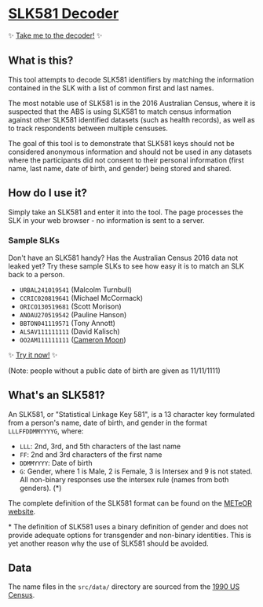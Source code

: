 [SLK581 Decoder](https://cmrn.github.io/slk581)
==============
✨ [Take me to the decoder!](https://cmrn.github.io/slk581) ✨

What is this?
-------------
This tool attempts to decode SLK581 identifiers by matching the information contained in the SLK with a list of common first and last names.

The most notable use of SLK581 is in the 2016 Australian Census, where it is suspected that the ABS is using SLK581 to match census information against other SLK581 identified datasets (such as health records), as well as to track respondents between multiple censuses.

The goal of this tool is to demonstrate that SLK581 keys should not be considered anonymous information and should not be used in any datasets where the participants did not consent to their personal information (first name, last name, date of birth, and gender) being stored and shared.

How do I use it?
----------------
Simply take an SLK581 and enter it into the tool. The page processes the SLK
in your web browser - no information is sent to a server.

### Sample SLKs ###
Don't have an SLK581 handy? Has the Australian Census 2016 data not leaked yet? Try these sample SLKs to see how easy it is to match an SLK back to a person.

- `URBAL241019541` (Malcolm Turnbull)
- `CCRIC020819641` (Michael McCormack)
- `ORICO130519681` (Scott Morison)
- `ANOAU270519542` (Pauline Hanson)
- `BBTON041119571` (Tony Annott)
- `ALSAV111111111` (David Kalisch)
- `OO2AM111111111` ([Cameron Moon](https://twitter.com/cmrn))

✨ [Try it now!](https://cmrn.github.io/slk581) ✨

(Note: people without a public date of birth are given as 11/11/1111)

What's an SLK581?
-----------------
An SLK581, or "Statistical Linkage Key 581", is a 13 character key formulated from a person's name, date of birth, and gender in the format `LLLFFDDMMYYYYG`, where:

- `LLL`: 2nd, 3rd, and 5th characters of the last name
- `FF`: 2nd and 3rd characters of the first name
- `DDMMYYYY`: Date of birth
- `G`: Gender, where 1 is Male, 2 is Female, 3 is Intersex and 9 is not stated. All non-binary responses use the intersex rule (names from both genders). (\*)

The complete definition of the SLK581 format can be found on the [METeOR website](http://meteor.aihw.gov.au/content/index.phtml/itemId/349510).

\* The definition of SLK581 uses a binary definition of gender and does not provide adequate options for transgender and non-binary identities. This is yet another reason why the use of SLK581 should be avoided.

Data
----
The name files in the `src/data/` directory are sourced from the [1990 US Census](http://www.census.gov/topics/population/genealogy/data/1990_census/1990_census_namefiles.html).
